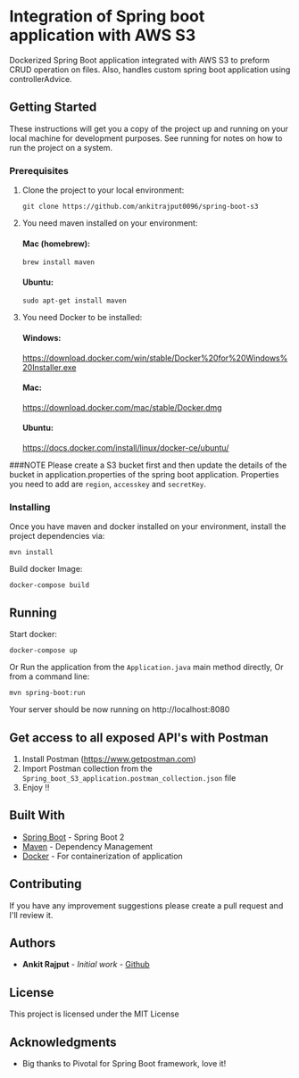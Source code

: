 # Integration of Spring boot application with AWS S3 

Dockerized Spring Boot application integrated with AWS S3 to preform CRUD operation on files.
Also, handles custom spring boot application using controllerAdvice.

## Getting Started

These instructions will get you a copy of the project up and running on your local machine for development purposes. See running for notes on how to run the project on a system.

### Prerequisites

1. Clone the project to your local environment:
    ```
    git clone https://github.com/ankitrajput0096/spring-boot-s3
    ```

2. You need maven installed on your environment:

    #### Mac (homebrew):
    
    ```
    brew install maven
    ```
    #### Ubuntu:
    ```
    sudo apt-get install maven
    ```

3. You need Docker to be installed:

    #### Windows:
    https://download.docker.com/win/stable/Docker%20for%20Windows%20Installer.exe
    
    #### Mac:
    https://download.docker.com/mac/stable/Docker.dmg
    
    #### Ubuntu:
    https://docs.docker.com/install/linux/docker-ce/ubuntu/

###NOTE
Please create a S3 bucket first and then update the details of the bucket in application.properties of
 the spring boot application. Properties you need to add are `region`, `accesskey` and `secretKey`.

### Installing

Once you have maven and docker installed on your environment, install the project dependencies via:

```
mvn install
```

Build docker Image:

```
docker-compose build
```

## Running

Start docker:
```
docker-compose up
```

Or Run the application from the `Application.java` main method directly,
Or from a command line:
```
mvn spring-boot:run
```

Your server should be now running on http://localhost:8080

## Get access to all exposed API's with Postman

1. Install Postman (https://www.getpostman.com)
2. Import Postman collection from the `Spring_boot_S3_application.postman_collection.json` file
3. Enjoy !!

## Built With

* [Spring Boot](https://spring.io/projects/spring-boot) - Spring Boot 2
* [Maven](https://maven.apache.org/) - Dependency Management
* [Docker](https://www.docker.com/) - For containerization of application

## Contributing

If you have any improvement suggestions please create a pull request and I'll review it.


## Authors

* **Ankit Rajput** - *Initial work* - [Github](https://github.com/ankitrajput0096)

## License

This project is licensed under the MIT License

## Acknowledgments

* Big thanks to Pivotal for Spring Boot framework, love it!
